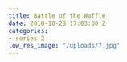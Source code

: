 ```yaml
---
title: Battle of the Waffle
date: 2018-10-28 17:03:00 Z
categories:
- series 2
low_res_image: "/uploads/7.jpg"
---
```


